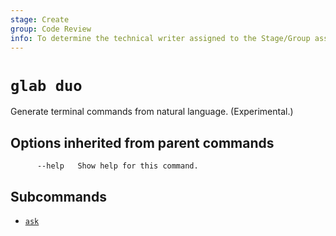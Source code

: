 ```yaml
---
stage: Create
group: Code Review
info: To determine the technical writer assigned to the Stage/Group associated with this page, see https://about.gitlab.com/handbook/product/ux/technical-writing/#assignments
---
```


<!--
This documentation is auto generated by a script.
Please do not edit this file directly. Run `make gen-docs` instead.
-->

# `glab duo`

Generate terminal commands from natural language. (Experimental.)

## Options inherited from parent commands

```plaintext
      --help   Show help for this command.
```

## Subcommands

- [`ask`](ask.md)
